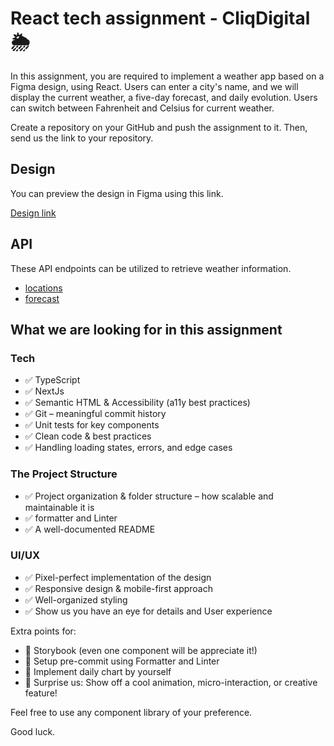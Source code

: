 # React tech assignment - CliqDigital 🌦

In this assignment, you are required to implement a weather app based on a Figma design, using React.
Users can enter a city's name, and we will display the current weather, a five-day forecast, and daily evolution. Users can switch between Fahrenheit and Celsius for current weather.

Create a repository on your GitHub and push the assignment to it. Then, send us the link to your repository.

## Design

You can preview the design in Figma using this link.

[Design link](https://www.figma.com/file/T5fCDD5sVDDHoDrUP1YuXy/React-Weather?type=design&mode=design&t=t1NJFOz7VojgYx6G-1)

## API

These API endpoints can be utilized to retrieve weather information.

- [locations](https://developer.accuweather.com/accuweather-locations-api/apis)
- [forecast](https://developer.accuweather.com/accuweather-forecast-api/apis)

## What we are looking for in this assignment

### Tech

- ✅ TypeScript
- ✅ NextJs
- ✅ Semantic HTML & Accessibility (a11y best practices)
- ✅ Git – meaningful commit history
- ✅ Unit tests for key components
- ✅ Clean code & best practices
- ✅ Handling loading states, errors, and edge cases

### The Project Structure

- ✅ Project organization & folder structure – how scalable and maintainable it is
- ✅ formatter and Linter
- ✅ A well-documented README

### UI/UX

- ✅ Pixel-perfect implementation of the design
- ✅ Responsive design & mobile-first approach
- ✅ Well-organized styling
- ✅ Show us you have an eye for details and User experience

Extra points for:

- 🚀 Storybook (even one component will be appreciate it!)
- 🚀 Setup pre-commit using Formatter and Linter
- 🚀 Implement daily chart by yourself
- 🚀 Surprise us: Show off a cool animation, micro-interaction, or creative feature!

Feel free to use any component library of your preference.

Good luck.
